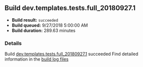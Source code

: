 ## Build dev.templates.tests.full_20180927.1
- **Build result:** `succeeded`
- **Build queued:** 9/27/2018 5:00:00 AM
- **Build duration:** 289.63 minutes
### Details
Build [dev.templates.tests.full_20180927.1](https://winappstudio.visualstudio.com/web/build.aspx?pcguid=a4ef43be-68ce-4195-a619-079b4d9834c2&builduri=vstfs%3a%2f%2f%2fBuild%2fBuild%2f26326) succeeded
Find detailed information in the [build log files](https://uwpctdiags.blob.core.windows.net/buildlogs/dev.templates.tests.full_20180927.1_logs.zip)
